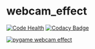 # webcam_effect
[![Code Health](https://landscape.io/github/maduck/video_effect/master/landscape.svg?style=plastic)](https://landscape.io/github/maduck/video_effect/master) [![Codacy Badge](https://api.codacy.com/project/badge/Grade/4d81442106114ea78847a3ba8fd449fc)](https://www.codacy.com/app/maduck/video_effect)



[![pygame webcam effect](https://img.youtube.com/vi/3usTCjs6EOI/0.jpg)](http://www.youtube.com/watch?v=3usTCjs6EOI "pygame webcam effect. youtube video")

